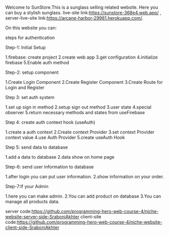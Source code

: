 Welcome to SunStore.This is a sunglass selling related website. Here you can buy a stylish sunglass. live-site link:https://sunstore-368e4.web.app/ , server-live-site link:https://arcane-harbor-29981.herokuapp.com/.

On this website you can:

steps for authentication

 Step-1: Initial Setup

1.firebase: create project 
2.create web app 
3.get configuration 
4.initialize firebase 
5.Enable auth method

Step-2: setup component

1.Create Login Component
 2.Create Register Component 
 3.Create Route for Login and Register


 Step 3: set auth system

1.set up sign in method 
2.setup sign out method 
3.user state 
4.special observer
 5.return necessary methods and states from useFirebase

 Step 4: create auth context hook (useAuth)

1.create a auth context 
2.Create context Provider
 3.set context Provider context value 
 4.use Auth Provider 5.create useAuth Hook 
 
 Step 5: send data to database

1.add a data to database 
2.data show on home page 


Step-6: send user information to database

1.after login you can put user information.
 2.show information on your order.

Step-7:If your  Admin

1.here you can make admin.
2.You can add product on database
3.You can manage all products data.

server code:https://github.com/programming-hero-web-course-4/niche-website-server-side-SraboniAkhter
client-site code:https://github.com/programming-hero-web-course-4/niche-website-client-side-SraboniAkhter